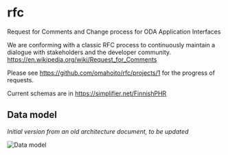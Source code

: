 # rfc
Request for Comments and Change process for ODA Application Interfaces

We are conforming with a classic RFC process to continuously maintain a dialogue with stakeholders and the developer community. https://en.wikipedia.org/wiki/Request_for_Comments

Please see https://github.com/omahoito/rfc/projects/1 for the progress of requests.

Current schemas are in https://simplifier.net/FinnishPHR

## Data model

*Initial version from an old architecture document, to be updated*

![Data model](http://g.gravizo.com/source?https%3A%2F%2Fraw.githubusercontent.com%2Fjokimaki%2Frfc%2Fgraphviz%2Fmodel.dot%3F4)
<!-- Increment the last number (after %3F) to invalidate gravizo and browser cache -->
